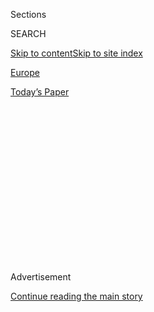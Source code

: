 <div id="app">

<div>

<div>

<div>

<div class="NYTAppHideMasthead css-1q2w90k e1suatyy0">

<div class="section css-ui9rw0 e1suatyy2">

<div class="css-eph4ug er09x8g0">

<div class="css-6n7j50">

</div>

<span class="css-1dv1kvn">Sections</span>

<div class="css-10488qs">

<span class="css-1dv1kvn">SEARCH</span>

</div>

[Skip to content](#site-content)[Skip to site
index](#site-index)

</div>

<div id="masthead-section-label" class="css-1wr3we4 eaxe0e00">

[Europe](https://www.nytimes.com/section/world/europe)

</div>

<div class="css-10698na e1huz5gh0">

</div>

</div>

<div id="masthead-bar-one" class="section hasLinks css-15hmgas e1csuq9d3">

<div class="css-uqyvli e1csuq9d0">

</div>

<div class="css-1uqjmks e1csuq9d1">

</div>

<div class="css-9e9ivx">

[](https://myaccount.nytimes.com/auth/login?response_type=cookie&client_id=vi)

</div>

<div class="css-1bvtpon e1csuq9d2">

[Today’s
Paper](https://www.nytimes.com/section/todayspaper)

</div>

</div>

</div>

</div>

<div data-aria-hidden="false">

<div id="site-content" data-role="main">

<div>

<div class="css-1aor85t" style="opacity:0.000000001;z-index:-1;visibility:hidden">

<div class="css-1hqnpie">

<div class="css-epjblv">

<span class="css-17xtcya">[Europe](/section/world/europe)</span><span class="css-x15j1o">|</span><span class="css-fwqvlz">50
Years After Prague Spring, Lessons on Freedom (and a Broken
Spirit)</span>

</div>

<div class="css-k008qs">

<div class="css-1iwv8en">

<span class="css-18z7m18"></span>

<div>

</div>

</div>

<span class="css-1n6z4y">https://nyti.ms/2wjzVC8</span>

<div class="css-1705lsu">

<div class="css-4xjgmj">

<div class="css-4skfbu" data-role="toolbar" data-aria-label="Social Media Share buttons, Save button, and Comments Panel with current comment count" data-testid="share-tools">

  - 
  - 
  - 
  - 
    
    <div class="css-6n7j50">
    
    </div>

  - 
  - 

</div>

</div>

</div>

</div>

</div>

</div>

<div id="NYT_TOP_BANNER_REGION" class="css-13pd83m">

</div>

<div id="top-wrapper" class="css-1sy8kpn">

<div id="top-slug" class="css-l9onyx">

Advertisement

</div>

[Continue reading the main
story](#after-top)

<div class="ad top-wrapper" style="text-align:center;height:100%;display:block;min-height:250px">

<div id="top" class="place-ad" data-position="top" data-size-key="top">

</div>

</div>

<div id="after-top">

</div>

</div>

<div id="sponsor-wrapper" class="css-1hyfx7x">

<div id="sponsor-slug" class="css-19vbshk">

Supported by

</div>

[Continue reading the main
story](#after-sponsor)

<div id="sponsor" class="ad sponsor-wrapper" style="text-align:center;height:100%;display:block">

</div>

<div id="after-sponsor">

</div>

</div>

<div class="css-1vkm6nb ehdk2mb0">

# 50 Years After Prague Spring, Lessons on Freedom (and a Broken Spirit)

</div>

<div class="css-79elbk" data-testid="photoviewer-wrapper">

<div class="css-z3e15g" data-testid="photoviewer-wrapper-hidden">

</div>

<div class="css-1a48zt4 ehw59r15" data-testid="photoviewer-children">

![<span class="css-16f3y1r e13ogyst0" data-aria-hidden="true">A
protester confronting troops in Prague during the Soviet invasion of
Czechoslovakia in
1968.</span><span class="css-cnj6d5 e1z0qqy90" itemprop="copyrightHolder"><span class="css-1ly73wi e1tej78p0">Credit...</span><span><span>Josef
Koudelka/Magnum
Photos</span></span></span>](https://static01.nyt.com/images/2018/08/02/world/xxCzechoslovakia-invasion-slide-6M6I/xxCzechoslovakia-invasion-slide-6M6I-articleLarge-v3.jpg?quality=75&auto=webp&disable=upscale)

</div>

</div>

<div class="css-xt80pu e12qa4dv0">

<div class="css-18e8msd">

<div class="css-vp77d3 epjyd6m0">

<div class="css-1baulvz">

By [<span class="css-1baulvz last-byline" itemprop="name">Marc
Santora</span>](https://www.nytimes.com/by/marc-santora)

</div>

</div>

  - Aug. 20,
    2018

  - 
    
    <div class="css-4xjgmj">
    
    <div class="css-d8bdto" data-role="toolbar" data-aria-label="Social Media Share buttons, Save button, and Comments Panel with current comment count" data-testid="share-tools">
    
      - 
      - 
      - 
      - 
        
        <div class="css-6n7j50">
        
        </div>
    
      - 
      - 
    
    </div>
    
    </div>

</div>

<div class="css-tk9fsr">

[Leer en
español](https://www.nytimes.com/es/2018/08/23/primavera-praga-aniversario-50-urss/ "Read in Spanish")

</div>

</div>

<div class="section meteredContent css-1r7ky0e" name="articleBody" itemprop="articleBody">

<div class="css-1fanzo5 StoryBodyCompanionColumn">

<div class="css-53u6y8">

PRAGUE — Could Soviet-style communism be reconciled with the dignity and
freedom of the individual?

In 1968, the question was put to the test when the leader of
Czechoslovakia’s Communist Party, [Alexander
Dubcek](https://www.nytimes.com/1992/11/09/obituaries/alexander-dubcek-70-dies-in-prague.html),
initiated a project of liberalization that he said would offer
“socialism with a human face.”

What followed was a rebirth of political and cultural freedom long
denied by party leaders loyal to Moscow.

The free press flourished, artists and writers spoke their minds, and
Mr. Dubcek stunned Moscow by proclaiming that he wanted to create “a
free, modern and profoundly humane society.”

A season when hope and optimism were in bloom, it became known as the
Prague Spring.

But nearly as soon as the movement came to life, it was crushed under
the treads of Soviet T-54 tanks.

</div>

</div>

<div class="css-1fanzo5 StoryBodyCompanionColumn">

<div class="css-53u6y8">

On Aug. 21, [50 years
ago](https://archive.nytimes.com/www.nytimes.com/learning/general/onthisday/big/0820.html#article),
the Soviet-led invasion of Czechoslovakia killed the dreams of the
reformers, broke the spirit of a nation and ushered in an era of
oppression whose effects are still felt today.

Moscow succeeded in restoring the supremacy of the state, but the
ultimate cost of victory was high.

Perhaps more than any other event during the Cold War, the invasion laid
bare for the world to see the totalitarian nature of the Soviet regime.

</div>

</div>

<div class="css-79elbk" data-testid="photoviewer-wrapper">

<div class="css-z3e15g" data-testid="photoviewer-wrapper-hidden">

</div>

<div class="css-1a48zt4 ehw59r15" data-testid="photoviewer-children">

![<span class="css-16f3y1r e13ogyst0" data-aria-hidden="true">Unarmed
citizens jeered invading Soviet military forces, shouting, “Fascists”
and “Go
home\!”</span><span class="css-cnj6d5 e1z0qqy90" itemprop="copyrightHolder"><span class="css-1ly73wi e1tej78p0">Credit...</span><span>PhotoQuest/Getty
Images</span></span>](https://static01.nyt.com/images/2018/08/02/world/xxCzechoslovakia-invasion-slide-08BF/xxCzechoslovakia-invasion-slide-08BF-articleLarge-v3.jpg?quality=75&auto=webp&disable=upscale)

</div>

</div>

<div class="css-79elbk" data-testid="photoviewer-wrapper">

<div class="css-z3e15g" data-testid="photoviewer-wrapper-hidden">

</div>

<div class="css-1a48zt4 ehw59r15" data-testid="photoviewer-children">

<div class="css-1xdhyk6 erfvjey0">

<span class="css-1ly73wi e1tej78p0">Image</span>

<div class="css-zjzyr8">

<div data-testid="lazyimage-container" style="height:244.24444444444447px">

</div>

</div>

</div>

<span class="css-16f3y1r e13ogyst0" data-aria-hidden="true">Residents of
Prague witnessing the
invasion.</span><span class="css-cnj6d5 e1z0qqy90" itemprop="copyrightHolder"><span class="css-1ly73wi e1tej78p0">Credit...</span><span>Josef
Koudelka/Magnum
Photos</span></span>

</div>

</div>

<div class="css-79elbk" data-testid="photoviewer-wrapper">

<div class="css-z3e15g" data-testid="photoviewer-wrapper-hidden">

</div>

<div class="css-1a48zt4 ehw59r15" data-testid="photoviewer-children">

<div class="css-1xdhyk6 erfvjey0">

<span class="css-1ly73wi e1tej78p0">Image</span>

<div class="css-zjzyr8">

<div data-testid="lazyimage-container" style="height:247.46666666666667px">

</div>

</div>

</div>

<span class="css-16f3y1r e13ogyst0" data-aria-hidden="true">A young
Czech man showing a news report about the invasion to a Soviet
soldier.</span><span class="css-cnj6d5 e1z0qqy90" itemprop="copyrightHolder"><span class="css-1ly73wi e1tej78p0">Credit...</span><span>Josef
Koudelka/Magnum Photos</span></span>

</div>

</div>

<div class="css-1fanzo5 StoryBodyCompanionColumn">

<div class="css-53u6y8">

The photographs of unarmed citizens confronting columns of heavily armed
soldiers, pleading, “Ivan, go home,” made it clear to the world that
this was an ideology that needed to be enforced at the point of a gun.

Many of the most famous images were taken by Josef Koudelka, who was on
the streets with his Exakta camera loaded with film that he had cut from
the end of exposed movie reels.

Mr. Koudelka’s pictures were smuggled out of Prague and published
anonymously, credited only to “Prague Photographer.”

In their intimacy and vivid detail, putting viewers on the street with
shocked and horrified citizens, they showed the propaganda flowing from
Moscow — that troops were sent to restore order and had been welcomed by
the people — as utter
lies.

</div>

</div>

<div class="css-79elbk" data-testid="photoviewer-wrapper">

<div class="css-z3e15g" data-testid="photoviewer-wrapper-hidden">

</div>

<div class="css-1a48zt4 ehw59r15" data-testid="photoviewer-children">

<div class="css-1xdhyk6 erfvjey0">

<span class="css-1ly73wi e1tej78p0">Image</span>

<div class="css-zjzyr8">

<div data-testid="lazyimage-container" style="height:247.46666666666667px">

</div>

</div>

</div>

<span class="css-16f3y1r e13ogyst0" data-aria-hidden="true">Soldiers
abandoning a burning tank in
Prague.</span><span class="css-cnj6d5 e1z0qqy90" itemprop="copyrightHolder"><span class="css-1ly73wi e1tej78p0">Credit...</span><span>Josef
Koudelka/Magnum
Photos</span></span>

</div>

</div>

<div class="css-79elbk" data-testid="photoviewer-wrapper">

<div class="css-z3e15g" data-testid="photoviewer-wrapper-hidden">

</div>

<div class="css-1a48zt4 ehw59r15" data-testid="photoviewer-children">

<div class="css-1xdhyk6 erfvjey0">

<span class="css-1ly73wi e1tej78p0">Image</span>

<div class="css-zjzyr8">

<div data-testid="lazyimage-container" style="height:246.8222222222222px">

</div>

</div>

</div>

<span class="css-16f3y1r e13ogyst0" data-aria-hidden="true">The body of
a young Czech, killed for having tried to drape his flag over a Soviet
tank.</span><span class="css-cnj6d5 e1z0qqy90" itemprop="copyrightHolder"><span class="css-1ly73wi e1tej78p0">Credit...</span><span>Josef
Koudelka/Magnum
Photos</span></span>

</div>

</div>

<div class="css-79elbk" data-testid="photoviewer-wrapper">

<div class="css-z3e15g" data-testid="photoviewer-wrapper-hidden">

</div>

<div class="css-1a48zt4 ehw59r15" data-testid="photoviewer-children">

<div class="css-1xdhyk6 erfvjey0">

<span class="css-1ly73wi e1tej78p0">Image</span>

<div class="css-zjzyr8">

<div data-testid="lazyimage-container" style="height:248.75555555555556px">

</div>

</div>

</div>

<span class="css-16f3y1r e13ogyst0" data-aria-hidden="true">A final
farewell for a victim of the
invasion.</span><span class="css-cnj6d5 e1z0qqy90" itemprop="copyrightHolder"><span class="css-1ly73wi e1tej78p0">Credit...</span><span>Josef
Koudelka/Magnum Photos</span></span>

</div>

</div>

<div class="css-1fanzo5 StoryBodyCompanionColumn">

<div class="css-53u6y8">

“It was a defining moment,” said [Jiri
Pehe](https://www.nytimes.com/2008/08/24/opinion/24pehe.html), a former
political adviser to [Vaclav
Havel](https://www.nytimes.com/2011/12/19/world/europe/vaclav-havel-dissident-playwright-who-led-czechoslovakia-dead-at-75.html),
the first president of post-Communist Czechoslovakia and now the
director of New York University in Prague.

“For the country, it was a defining moment because after a huge rise in
the hopes of the people and an outburst of creative energy, the country
was crushed,” Mr. Pehe said. “It really broke the backbone of the
nation.”

Mr. Pehe was 13 at the time. He can still recall the shock of the moment
— and not just the violence and chaos.

“I still remember people going to the tanks and going to the soldiers,
and talking to the soldiers who did not even know where they were, they
were saying: ‘This is a terrible mistake. What are you doing here? Why
did you come?’ ” he recalled.

“We were young kids,” he added. “And like all of my other schoolmates,
we were raised with this idea that the system might have problems, but
that it was a humane system. This was drummed into us. After 1968, this
all ended. We realized this was all
lies.”

</div>

</div>

<div class="css-79elbk" data-testid="photoviewer-wrapper">

<div class="css-z3e15g" data-testid="photoviewer-wrapper-hidden">

</div>

<div class="css-1a48zt4 ehw59r15" data-testid="photoviewer-children">

<div class="css-1xdhyk6 erfvjey0">

<span class="css-1ly73wi e1tej78p0">Image</span>

<div class="css-zjzyr8">

<div data-testid="lazyimage-container" style="height:242.95555555555555px">

</div>

</div>

</div>

<span class="css-16f3y1r e13ogyst0" data-aria-hidden="true">A protester
standing in defiance atop a
tank.</span><span class="css-cnj6d5 e1z0qqy90" itemprop="copyrightHolder"><span class="css-1ly73wi e1tej78p0">Credit...</span><span>Josef
Koudelka/Magnum Photos</span></span>

</div>

</div>

<div class="css-1fanzo5 StoryBodyCompanionColumn">

<div class="css-53u6y8">

With the benefit of hindsight, it may now seem obvious that the
countries that fell under the sphere of Soviet influence after World War
II were doomed to fall victim to Stalinist oppression.

</div>

</div>

<div class="css-1fanzo5 StoryBodyCompanionColumn">

<div class="css-53u6y8">

But that was the bargain reached at the end of the war, when Europe was
essentially cut in half.

“From Stettin in the Baltic to Trieste in the Adriatic, an iron curtain
has descended across the Continent. Behind that line lie all the
capitals of the ancient states of Central and Eastern Europe,” Winston
Churchill warned in a [1946
speech](https://winstonchurchill.org/resources/speeches/1946-1963-elder-statesman/the-sinews-of-peace/).

“Warsaw, Berlin, Prague, Vienna, Budapest, Belgrade, Bucharest and
Sofia, all these famous cities and the populations around them lie in
what I must call the Soviet sphere,” he said, “and all are subject in
one form or another, not only to Soviet influence but to a very high
and, in many cases, increasing measure of control from Moscow.”

When citizens fought back in nations under the Soviet yoke, such as East
Germany in 1953 and Hungary in 1956, the rebellions were brutally
crushed.

But the Prague Spring was
different.

</div>

</div>

<div class="css-79elbk" data-testid="photoviewer-wrapper">

<div class="css-z3e15g" data-testid="photoviewer-wrapper-hidden">

</div>

<div class="css-1a48zt4 ehw59r15" data-testid="photoviewer-children">

<div class="css-1xdhyk6 erfvjey0">

<span class="css-1ly73wi e1tej78p0">Image</span>

<div class="css-zjzyr8">

<div data-testid="lazyimage-container" style="height:257.77777777777777px">

</div>

</div>

</div>

<span class="css-16f3y1r e13ogyst0" data-aria-hidden="true">A general
strike in Wenceslas
Square.</span><span class="css-cnj6d5 e1z0qqy90" itemprop="copyrightHolder"><span class="css-1ly73wi e1tej78p0">Credit...</span><span>Josef
Koudelka/Magnum
Photos</span></span>

</div>

</div>

<div class="css-79elbk" data-testid="photoviewer-wrapper">

<div class="css-z3e15g" data-testid="photoviewer-wrapper-hidden">

</div>

<div class="css-1a48zt4 ehw59r15" data-testid="photoviewer-children">

<div class="css-1xdhyk6 erfvjey0">

<span class="css-1ly73wi e1tej78p0">Image</span>

<div class="css-zjzyr8">

<div data-testid="lazyimage-container" style="height:239.73333333333338px">

</div>

</div>

</div>

<span class="css-16f3y1r e13ogyst0" data-aria-hidden="true">Gathering
around a radio for news of the uprising after the Soviet
invasion.</span><span class="css-cnj6d5 e1z0qqy90" itemprop="copyrightHolder"><span class="css-1ly73wi e1tej78p0">Credit...</span><span>Hulton-Deutsch
Collection/Corbis, via Getty
Images</span></span>

</div>

</div>

<div class="css-79elbk" data-testid="photoviewer-wrapper">

<div class="css-z3e15g" data-testid="photoviewer-wrapper-hidden">

</div>

<div class="css-1a48zt4 ehw59r15" data-testid="photoviewer-children">

<div class="css-1xdhyk6 erfvjey0">

<span class="css-1ly73wi e1tej78p0">Image</span>

<div class="css-zjzyr8">

<div data-testid="lazyimage-container" style="height:266.15555555555557px">

</div>

</div>

</div>

<span class="css-16f3y1r e13ogyst0" data-aria-hidden="true">Czech
students working to produce underground news reports during the first
days of the Soviet
occupation.</span><span class="css-cnj6d5 e1z0qqy90" itemprop="copyrightHolder"><span class="css-1ly73wi e1tej78p0">Credit...</span><span>Mario
De Biasi/Mondadori portfolio, via Getty Images</span></span>

</div>

</div>

<div class="css-1fanzo5 StoryBodyCompanionColumn">

<div class="css-53u6y8">

It was not an attempt to overthrow the communist regime, but rather one
to transform it.

But Moscow viewed events in Czechoslovakia as something like a virus,
fearing they would spread and infect other Warsaw Pact nations,
according to documents unearthed by a committee of scholars with the
help of the National Security Archive, a nongovernmental group in
Washington, and published in “The Prague Spring ’68.”

Leonid I. Brezhnev, the Soviet leader, comes across as particularly
incensed by the criticisms leveled at the Soviet system by a newly free
and emboldened news media. Among the first targets of the invading
troops were the Prague radio and television
stations.

</div>

</div>

<div class="css-79elbk" data-testid="photoviewer-wrapper">

<div class="css-z3e15g" data-testid="photoviewer-wrapper-hidden">

</div>

<div class="css-1a48zt4 ehw59r15" data-testid="photoviewer-children">

<div class="css-1xdhyk6 erfvjey0">

<span class="css-1ly73wi e1tej78p0">Image</span>

<div class="css-zjzyr8">

<div data-testid="lazyimage-container" style="height:247.46666666666667px">

</div>

</div>

</div>

<span class="css-16f3y1r e13ogyst0" data-aria-hidden="true">Soviet
soldiers on their way to occupy the Czechoslovak Radio
building.</span><span class="css-cnj6d5 e1z0qqy90" itemprop="copyrightHolder"><span class="css-1ly73wi e1tej78p0">Credit...</span><span>Josef
Koudelka/Magnum
Photos</span></span>

</div>

</div>

<div class="css-79elbk" data-testid="photoviewer-wrapper">

<div class="css-z3e15g" data-testid="photoviewer-wrapper-hidden">

</div>

<div class="css-1a48zt4 ehw59r15" data-testid="photoviewer-children">

<div class="css-1xdhyk6 erfvjey0">

<span class="css-1ly73wi e1tej78p0">Image</span>

<div class="css-zjzyr8">

<div data-testid="lazyimage-container" style="height:259.7111111111111px">

</div>

</div>

</div>

<span class="css-16f3y1r e13ogyst0" data-aria-hidden="true">A family
leaving Prague at the central railway station to escape the Soviet
invasion.</span><span class="css-cnj6d5 e1z0qqy90" itemprop="copyrightHolder"><span class="css-1ly73wi e1tej78p0">Credit...</span><span>Stefan
Tyszko/Getty
Images</span></span>

</div>

</div>

<div class="css-79elbk" data-testid="photoviewer-wrapper">

<div class="css-z3e15g" data-testid="photoviewer-wrapper-hidden">

</div>

<div class="css-1a48zt4 ehw59r15" data-testid="photoviewer-children">

<div class="css-1xdhyk6 erfvjey0">

<span class="css-1ly73wi e1tej78p0">Image</span>

<div class="css-zjzyr8">

<div data-testid="lazyimage-container" style="height:268.0888888888889px">

</div>

</div>

</div>

<span class="css-16f3y1r e13ogyst0" data-aria-hidden="true">Alexander
Dubcek, the leader of Czechoslovakia’s Communist Party, on his way to
meet the
Soviets.</span><span class="css-cnj6d5 e1z0qqy90" itemprop="copyrightHolder"><span class="css-1ly73wi e1tej78p0">Credit...</span><span>Harry
Redl/The LIFE Picture Collection, via Getty Images</span></span>

</div>

</div>

<div class="css-1fanzo5 StoryBodyCompanionColumn">

<div class="css-53u6y8">

American intelligence agencies [watched with
concern](https://www.cia.gov/news-information/featured-story-archive/2008-featured-story-archive/a-look-back-the-prague-spring-the-soviet.html)
as troops amassed near the borders of Czechoslovakia, but the invasion
caught the administration of President Lyndon B. Johnson by surprise.
There was little Western nations could do. Some 250,000 troops from 20
Warsaw Pact divisions swept across Czechoslovakia, with 10 Soviet
divisions filling the positions they vacated.

They were backed by thousands of nuclear weapons pointed at Western and
Central Europe.

“Nothing short of a world war was likely to get them out,” was the
judgment of [a
review](https://www.cia.gov/news-information/featured-story-archive/2008-featured-story-archive/a-look-back-the-prague-spring-the-soviet.html)
of the C.I.A.’s handling of the crisis. “In 1938, the Western powers had
responded to threats against Czechoslovakia by backing down, rather than
face Nazi Germany they falsely believed was ready for war. In 1968 they
had no choice.”

</div>

</div>

<div class="css-1fanzo5 StoryBodyCompanionColumn">

<div class="css-53u6y8">

It was one more chapter in [a remarkable
year](https://www.nytimes.com/interactive/2018/01/15/us/1968-history.html)
around the world, marked by tragedy, turmoil and triumph. Students on
college campuses from
[Paris](https://www.nytimes.com/2018/05/05/world/europe/france-may-1968-revolution.html)
to Berkeley, Calif., were in revolt. The assassinations of Robert F.
Kennedy and the Rev. Dr. Martin Luther King Jr. left America shattered
and bitterly divided. The Vietnam War raged on even as
[Apollo 8](https://timesmachine.nytimes.com/timesmachine/1968/12/25/76924273.html?action=click&contentCollection=Archives&module=ArticleEndCTA&region=ArchiveBody&pgtype=article)
soared into the heavens, becoming the first manned spacecraft to orbit
the moon.

For the millions living under the heel of invading forces in
Czechoslovakia, the shift from hope to despair was as swift as it was
shocking.

By 7:45 a.m., according to press reports at the time, Soviet-led forces
had shot unarmed civilians gathered in protest.

Confusion quickly turned to anger and desperation, as tens of thousands
of civilians — young and old alike — gathered in the grand plazas of
Prague, Bratislava and other major
cities.

</div>

</div>

<div class="css-79elbk" data-testid="photoviewer-wrapper">

<div class="css-z3e15g" data-testid="photoviewer-wrapper-hidden">

</div>

<div class="css-1a48zt4 ehw59r15" data-testid="photoviewer-children">

<div class="css-1xdhyk6 erfvjey0">

<span class="css-1ly73wi e1tej78p0">Image</span>

<div class="css-zjzyr8">

<div data-testid="lazyimage-container" style="height:250.68888888888893px">

</div>

</div>

</div>

<span class="css-16f3y1r e13ogyst0" data-aria-hidden="true">Lining up
for food in Prague in August
1968.</span><span class="css-cnj6d5 e1z0qqy90" itemprop="copyrightHolder"><span class="css-1ly73wi e1tej78p0">Credit...</span><span>Josef
Koudelka/Magnum Photo</span></span>

</div>

</div>

<div class="css-1fanzo5 StoryBodyCompanionColumn">

<div class="css-53u6y8">

They had no weapons, only defiance.

As the chaos spread, some pleaded with the soldiers — many of whom were
as bewildered as the people on the streets, as they had been told that
they were to stop an insidious counterrevolution, only to be greeted
with scorn.

The most violent episode took place outside the Prague radio station,
the city’s only major fountainhead of defiance. In an attempt to keep
broadcasting, protesters moved city buses around the building and set
them ablaze. When Soviet tanks rammed the fortifications, several set
themselves on fire.

</div>

</div>

<div class="css-1fanzo5 StoryBodyCompanionColumn">

<div class="css-53u6y8">

It is still unclear how many people died during the invasion, with
estimates ranging from 80 to several hundred. But in the months that
followed, as scores of people were arrested and thousands sent for
“re-education” under a program of “normalization,” hope was replaced
by fear and defiance with dejected resignation.

That despair was captured most drastically on Jan. 16, 1969, when Jan
Palach, a student at Charles University in Prague, went to Wenceslas
Square and [set himself on
fire](http://www.praguemorning.cz/czech-student-jan-palach-burns-himself-to-death-in-anti-soviet-protest-Es2oY7kyqA)
in protest — a moment captured on film. He died several days later, and
thousands attended his funeral.

Others would imitate his self-immolation, but the Prague Spring was
over. The Stalinist winter would last two
decades.

</div>

</div>

<div class="css-79elbk" data-testid="photoviewer-wrapper">

<div class="css-z3e15g" data-testid="photoviewer-wrapper-hidden">

</div>

<div class="css-1a48zt4 ehw59r15" data-testid="photoviewer-children">

<div class="css-1xdhyk6 erfvjey0">

<span class="css-1ly73wi e1tej78p0">Image</span>

<div class="css-zjzyr8">

<div data-testid="lazyimage-container" style="height:273.88888888888886px">

</div>

</div>

</div>

<span class="css-16f3y1r e13ogyst0" data-aria-hidden="true">The funeral
service for Jan Palach at Wenceslas Square in Prague in 1969. The Czech
student set himself on fire to protest the Soviet
occupation.</span><span class="css-cnj6d5 e1z0qqy90" itemprop="copyrightHolder"><span class="css-1ly73wi e1tej78p0">Credit...</span><span>Ullstein
Bild, via Getty
Images</span></span>

</div>

</div>

<div class="css-79elbk" data-testid="photoviewer-wrapper">

<div class="css-z3e15g" data-testid="photoviewer-wrapper-hidden">

</div>

<div class="css-1a48zt4 ehw59r15" data-testid="photoviewer-children">

<div class="css-1xdhyk6 erfvjey0">

<span class="css-1ly73wi e1tej78p0">Image</span>

<div class="css-zjzyr8">

<div data-testid="lazyimage-container" style="height:275.17777777777775px">

</div>

</div>

</div>

<span class="css-16f3y1r e13ogyst0" data-aria-hidden="true">Buildings in
ruins after the
uprising.</span><span class="css-cnj6d5 e1z0qqy90" itemprop="copyrightHolder"><span class="css-1ly73wi e1tej78p0">Credit...</span><span>Thomas
Hoepker/Magnum
Photos</span></span>

</div>

</div>

<div class="css-79elbk" data-testid="photoviewer-wrapper">

<div class="css-z3e15g" data-testid="photoviewer-wrapper-hidden">

</div>

<div class="css-1a48zt4 ehw59r15" data-testid="photoviewer-children">

<div class="css-1xdhyk6 erfvjey0">

<span class="css-1ly73wi e1tej78p0">Image</span>

<div class="css-zjzyr8">

<div data-testid="lazyimage-container" style="height:251.33333333333331px">

</div>

</div>

</div>

<span class="css-16f3y1r e13ogyst0" data-aria-hidden="true">Soviet
soldiers in Prague. Moscow viewed events in Czechoslovakia as something
like a virus, fearing they would spread and infect other Warsaw Pact
nations.</span><span class="css-cnj6d5 e1z0qqy90" itemprop="copyrightHolder"><span class="css-1ly73wi e1tej78p0">Credit...</span><span>Josef
Koudelka/Magnum Photos</span></span>

</div>

</div>

<div class="css-1fanzo5 StoryBodyCompanionColumn">

<div class="css-53u6y8">

Jirina Siklova, a sociologist in Prague who was a member of the
Communist Party before the invasion, said that in the 1960s, she would
frequently travel abroad and talk to curious students who viewed the
socialist system as a possible cure to what ailed their own societies.

</div>

</div>

<div class="css-1fanzo5 StoryBodyCompanionColumn">

<div class="css-53u6y8">

That notion died when the tanks rolled into Prague and more than 100
civilians were killed.

“After the invasion, I never met anybody who would advocate it, not even
among the Soviets,” she said. “Fifty years later, we still have not
found any alternative to fighting problems of the Western world, and
that is why many people turn to extremists.”

Indeed, Europe finds itself more divided than at any point since the end
of the Cold War. Bedrock institutions of the postwar order, such as
NATO, have come under questioning from [an American administration
inherently suspicious of
alliances](https://www.nytimes.com/2018/07/18/world/europe/trump-nato-self-defense-montenegro.html).

The events that played out 50 years ago in Prague serve as a reminder of
the fragility of the systems created to guard against war and tyranny.

</div>

</div>

</div>

<div>

</div>

<div>

</div>

<div>

</div>

<div>

<div id="bottom-wrapper" class="css-1ede5it">

<div id="bottom-slug" class="css-l9onyx">

Advertisement

</div>

[Continue reading the main
story](#after-bottom)

<div id="bottom" class="ad bottom-wrapper" style="text-align:center;height:100%;display:block;min-height:90px">

</div>

<div id="after-bottom">

</div>

</div>

</div>

</div>

</div>

## Site Index

<div>

</div>

## Site Information Navigation

  - [© <span>2020</span> <span>The New York Times
    Company</span>](https://help.nytimes.com/hc/en-us/articles/115014792127-Copyright-notice)

<!-- end list -->

  - [NYTCo](https://www.nytco.com/)
  - [Contact
    Us](https://help.nytimes.com/hc/en-us/articles/115015385887-Contact-Us)
  - [Work with us](https://www.nytco.com/careers/)
  - [Advertise](https://nytmediakit.com/)
  - [T Brand Studio](http://www.tbrandstudio.com/)
  - [Your Ad
    Choices](https://www.nytimes.com/privacy/cookie-policy#how-do-i-manage-trackers)
  - [Privacy](https://www.nytimes.com/privacy)
  - [Terms of
    Service](https://help.nytimes.com/hc/en-us/articles/115014893428-Terms-of-service)
  - [Terms of
    Sale](https://help.nytimes.com/hc/en-us/articles/115014893968-Terms-of-sale)
  - [Site
    Map](https://spiderbites.nytimes.com)
  - [Help](https://help.nytimes.com/hc/en-us)
  - [Subscriptions](https://www.nytimes.com/subscription?campaignId=37WXW)

</div>

</div>

</div>

</div>
